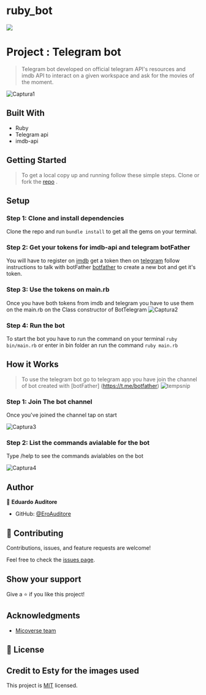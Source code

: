 # ruby_bot

![](https://img.shields.io/badge/Microverse-blueviolet)

# Project : Telegram bot

> Telegram bot developed on official telegram API's resources and imdb API to interact on a given workspace and ask for the movies of the moment.

![Captura1](https://user-images.githubusercontent.com/60273425/110024587-ec66f680-7cf3-11eb-9344-c8ece6b16745.PNG)

## Built With

- Ruby
- Telegram api
- imdb-api

## Getting Started

> To get a local copy up and running follow these simple steps.
> Clone or fork the <a href="https://github.com/EroAuditore/ruby_bot">repo</a> .

## Setup

### Step 1: Clone and install dependencies

Clone the repo and run `bundle install` to get all the gems on your terminal.

### Step 2: Get your tokens for imdb-api and telegram botFather

You will have to register on [imdb](https://imdb-api.com/) get a token then on [telegram](https://core.telegram.org/bots#6-botfather) follow instructions to talk with botFather [botfather](https://t.me/botfather) to create a new bot and get it's token.

### Step 3: Use the tokens on main.rb

Once you have both tokens from imdb and telegram you have to use them on the main.rb on the Class constructor of BotTelegram
![Captura2](https://user-images.githubusercontent.com/60273425/110026507-57193180-7cf6-11eb-9939-29af0427ca30.PNG)

### Step 4: Run the bot

To start the bot you have to run the command on your terminal `ruby bin/main.rb` or enter in bin folder an run the command `ruby main.rb`

## How it Works

> To use the telegram bot go to telegram app you have join the channel of bot created with [botFather] (https://t.me/botfather)
> ![tempsnip](https://user-images.githubusercontent.com/60273425/110027675-e70bab00-7cf7-11eb-9cac-2a4f694e0d8f.png)

### Step 1: Join The bot channel

Once you've joined the channel tap on start

![Captura3](https://user-images.githubusercontent.com/60273425/110028013-57b2c780-7cf8-11eb-930f-2db0115e9e70.PNG)

### Step 2: List the commands avialable for the bot

Type /help to see the commands avialables on the bot

![Captura4](https://user-images.githubusercontent.com/60273425/110028179-892b9300-7cf8-11eb-8bfd-8406e0c12759.PNG)

## Author

👤 **Eduardo Auditore**

- GitHub: [@EroAuditore](https://github.com/EroAuditore)

## 🤝 Contributing

Contributions, issues, and feature requests are welcome!

Feel free to check the [issues page](https://github.com/issues).

## Show your support

Give a ⭐️ if you like this project!

## Acknowledgments

- [Micoverse team](https://microverse.pathwright.com/library/fast-track-curriculum/69047/path/step/57421588/)

## 📝 License

## Credit to Esty for the images used

This project is [MIT](https://opensource.org/licenses/MIT) licensed.
